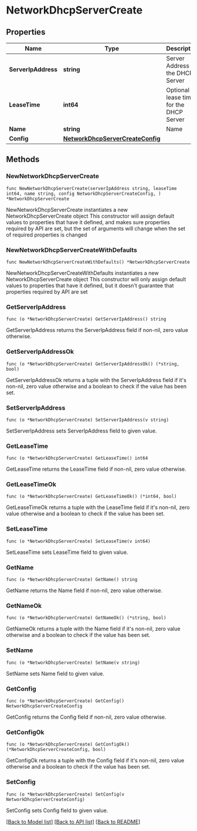# NetworkDhcpServerCreate

## Properties

Name | Type | Description | Notes
------------ | ------------- | ------------- | -------------
**ServerIpAddress** | **string** | Server Address for the DHCP Server | 
**LeaseTime** | **int64** | Optional lease time for the DHCP Server | [default to 86400]
**Name** | **string** | Name | 
**Config** | [**NetworkDhcpServerCreateConfig**](networkDhcpServerCreate_config.md) |  | 

## Methods

### NewNetworkDhcpServerCreate

`func NewNetworkDhcpServerCreate(serverIpAddress string, leaseTime int64, name string, config NetworkDhcpServerCreateConfig, ) *NetworkDhcpServerCreate`

NewNetworkDhcpServerCreate instantiates a new NetworkDhcpServerCreate object
This constructor will assign default values to properties that have it defined,
and makes sure properties required by API are set, but the set of arguments
will change when the set of required properties is changed

### NewNetworkDhcpServerCreateWithDefaults

`func NewNetworkDhcpServerCreateWithDefaults() *NetworkDhcpServerCreate`

NewNetworkDhcpServerCreateWithDefaults instantiates a new NetworkDhcpServerCreate object
This constructor will only assign default values to properties that have it defined,
but it doesn't guarantee that properties required by API are set

### GetServerIpAddress

`func (o *NetworkDhcpServerCreate) GetServerIpAddress() string`

GetServerIpAddress returns the ServerIpAddress field if non-nil, zero value otherwise.

### GetServerIpAddressOk

`func (o *NetworkDhcpServerCreate) GetServerIpAddressOk() (*string, bool)`

GetServerIpAddressOk returns a tuple with the ServerIpAddress field if it's non-nil, zero value otherwise
and a boolean to check if the value has been set.

### SetServerIpAddress

`func (o *NetworkDhcpServerCreate) SetServerIpAddress(v string)`

SetServerIpAddress sets ServerIpAddress field to given value.


### GetLeaseTime

`func (o *NetworkDhcpServerCreate) GetLeaseTime() int64`

GetLeaseTime returns the LeaseTime field if non-nil, zero value otherwise.

### GetLeaseTimeOk

`func (o *NetworkDhcpServerCreate) GetLeaseTimeOk() (*int64, bool)`

GetLeaseTimeOk returns a tuple with the LeaseTime field if it's non-nil, zero value otherwise
and a boolean to check if the value has been set.

### SetLeaseTime

`func (o *NetworkDhcpServerCreate) SetLeaseTime(v int64)`

SetLeaseTime sets LeaseTime field to given value.


### GetName

`func (o *NetworkDhcpServerCreate) GetName() string`

GetName returns the Name field if non-nil, zero value otherwise.

### GetNameOk

`func (o *NetworkDhcpServerCreate) GetNameOk() (*string, bool)`

GetNameOk returns a tuple with the Name field if it's non-nil, zero value otherwise
and a boolean to check if the value has been set.

### SetName

`func (o *NetworkDhcpServerCreate) SetName(v string)`

SetName sets Name field to given value.


### GetConfig

`func (o *NetworkDhcpServerCreate) GetConfig() NetworkDhcpServerCreateConfig`

GetConfig returns the Config field if non-nil, zero value otherwise.

### GetConfigOk

`func (o *NetworkDhcpServerCreate) GetConfigOk() (*NetworkDhcpServerCreateConfig, bool)`

GetConfigOk returns a tuple with the Config field if it's non-nil, zero value otherwise
and a boolean to check if the value has been set.

### SetConfig

`func (o *NetworkDhcpServerCreate) SetConfig(v NetworkDhcpServerCreateConfig)`

SetConfig sets Config field to given value.



[[Back to Model list]](../README.md#documentation-for-models) [[Back to API list]](../README.md#documentation-for-api-endpoints) [[Back to README]](../README.md)


